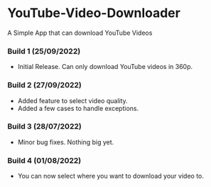 # YouTube-Video-Downloader
A Simple App that can download YouTube Videos

### Build 1 (25/09/2022)
- Initial Release. Can only download YouTube videos in 360p.

### Build 2 (27/09/2022)
- Added feature to select video quality.
- Added a few cases to handle exceptions.

### Build 3 (28/07/2022)
- Minor bug fixes. Nothing big yet.

### Build 4 (01/08/2022)
- You can now select where you want to download your video to.

